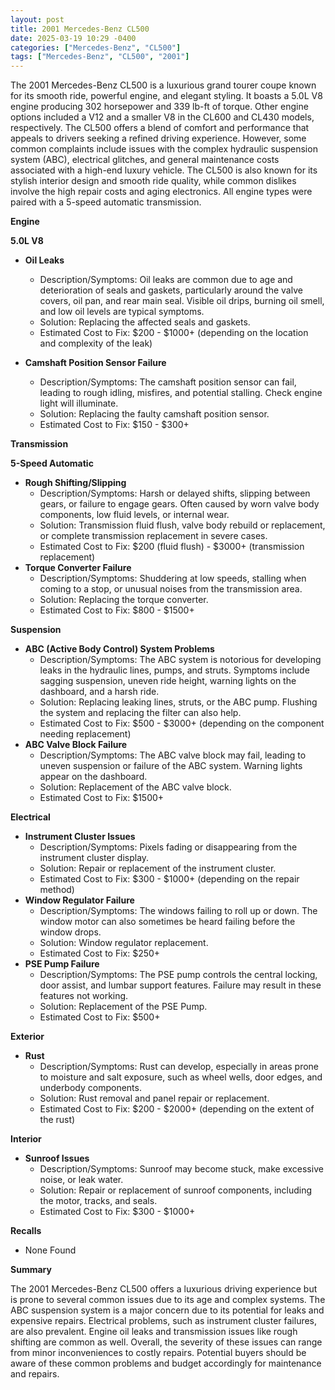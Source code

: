 ```yaml
---
layout: post
title: 2001 Mercedes-Benz CL500
date: 2025-03-19 10:29 -0400
categories: ["Mercedes-Benz", "CL500"]
tags: ["Mercedes-Benz", "CL500", "2001"]
---
```

The 2001 Mercedes-Benz CL500 is a luxurious grand tourer coupe known for its smooth ride, powerful engine, and elegant styling. It boasts a 5.0L V8 engine producing 302 horsepower and 339 lb-ft of torque. Other engine options included a V12 and a smaller V8 in the CL600 and CL430 models, respectively. The CL500 offers a blend of comfort and performance that appeals to drivers seeking a refined driving experience. However, some common complaints include issues with the complex hydraulic suspension system (ABC), electrical glitches, and general maintenance costs associated with a high-end luxury vehicle. The CL500 is also known for its stylish interior design and smooth ride quality, while common dislikes involve the high repair costs and aging electronics. All engine types were paired with a 5-speed automatic transmission.

**Engine**

**5.0L V8**

*   **Oil Leaks**
    *   Description/Symptoms: Oil leaks are common due to age and deterioration of seals and gaskets, particularly around the valve covers, oil pan, and rear main seal. Visible oil drips, burning oil smell, and low oil levels are typical symptoms.
    *   Solution: Replacing the affected seals and gaskets.
    *   Estimated Cost to Fix: $200 - $1000+ (depending on the location and complexity of the leak)

*   **Camshaft Position Sensor Failure**
    *   Description/Symptoms: The camshaft position sensor can fail, leading to rough idling, misfires, and potential stalling. Check engine light will illuminate.
    *   Solution: Replacing the faulty camshaft position sensor.
    *   Estimated Cost to Fix: $150 - $300+

**Transmission**

**5-Speed Automatic**

*   **Rough Shifting/Slipping**
    *   Description/Symptoms: Harsh or delayed shifts, slipping between gears, or failure to engage gears. Often caused by worn valve body components, low fluid levels, or internal wear.
    *   Solution: Transmission fluid flush, valve body rebuild or replacement, or complete transmission replacement in severe cases.
    *   Estimated Cost to Fix: $200 (fluid flush) - $3000+ (transmission replacement)
*   **Torque Converter Failure**
    *   Description/Symptoms: Shuddering at low speeds, stalling when coming to a stop, or unusual noises from the transmission area.
    *   Solution: Replacing the torque converter.
    *   Estimated Cost to Fix: $800 - $1500+

**Suspension**

*   **ABC (Active Body Control) System Problems**
    *   Description/Symptoms: The ABC system is notorious for developing leaks in the hydraulic lines, pumps, and struts. Symptoms include sagging suspension, uneven ride height, warning lights on the dashboard, and a harsh ride.
    *   Solution: Replacing leaking lines, struts, or the ABC pump. Flushing the system and replacing the filter can also help.
    *   Estimated Cost to Fix: $500 - $3000+ (depending on the component needing replacement)
*   **ABC Valve Block Failure**
    * Description/Symptoms: The ABC valve block may fail, leading to uneven suspension or failure of the ABC system. Warning lights appear on the dashboard.
    * Solution: Replacement of the ABC valve block.
    * Estimated Cost to Fix: $1500+

**Electrical**

*   **Instrument Cluster Issues**
    *   Description/Symptoms: Pixels fading or disappearing from the instrument cluster display.
    *   Solution: Repair or replacement of the instrument cluster.
    *   Estimated Cost to Fix: $300 - $1000+ (depending on the repair method)
*   **Window Regulator Failure**
    * Description/Symptoms: The windows failing to roll up or down. The window motor can also sometimes be heard failing before the window drops.
    * Solution: Window regulator replacement.
    * Estimated Cost to Fix: $250+
*  **PSE Pump Failure**
    * Description/Symptoms: The PSE pump controls the central locking, door assist, and lumbar support features. Failure may result in these features not working.
    * Solution: Replacement of the PSE Pump.
    * Estimated Cost to Fix: $500+

**Exterior**

*   **Rust**
    *   Description/Symptoms: Rust can develop, especially in areas prone to moisture and salt exposure, such as wheel wells, door edges, and underbody components.
    *   Solution: Rust removal and panel repair or replacement.
    *   Estimated Cost to Fix: $200 - $2000+ (depending on the extent of the rust)

**Interior**

*   **Sunroof Issues**
    *   Description/Symptoms: Sunroof may become stuck, make excessive noise, or leak water.
    *   Solution: Repair or replacement of sunroof components, including the motor, tracks, and seals.
    *   Estimated Cost to Fix: $300 - $1000+

**Recalls**

*   None Found

**Summary**

The 2001 Mercedes-Benz CL500 offers a luxurious driving experience but is prone to several common issues due to its age and complex systems. The ABC suspension system is a major concern due to its potential for leaks and expensive repairs. Electrical problems, such as instrument cluster failures, are also prevalent. Engine oil leaks and transmission issues like rough shifting are common as well. Overall, the severity of these issues can range from minor inconveniences to costly repairs. Potential buyers should be aware of these common problems and budget accordingly for maintenance and repairs.

